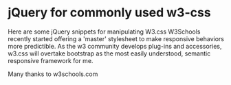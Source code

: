 # jQuery for commonly used w3-css
Here are some jQuery snippets for manipulating W3.css
W3Schools recently started offering a 'master' stylesheet to make responsive behaviors more predictible.  As the w3 community develops plug-ins and accessories, w3.css will overtake bootstrap as the most easily understood, semantic responsive framework for me.

Many thanks to w3schools.com
